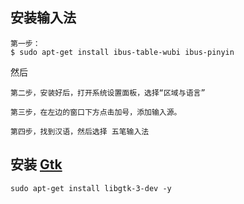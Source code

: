 ## 安装输入法
```
第一步：
$ sudo apt-get install ibus-table-wubi ibus-pinyin
```
然后
````
第二步，安装好后，打开系统设置面板，选择“区域与语言”

第三步，在左边的窗口下方点击加号，添加输入源。

第四步，找到汉语，然后选择 五笔输入法
````

## 安装 [Gtk](https://www.gtk.org/) 
```
sudo apt-get install libgtk-3-dev -y 
```